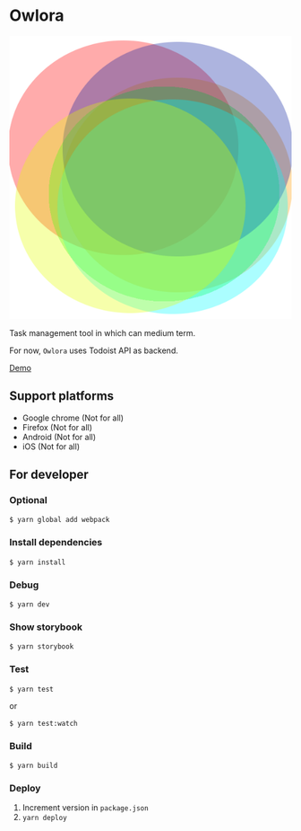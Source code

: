# Owlora

![](./owlora.png)

Task management tool in which can medium term.

For now, `Owlora` uses Todoist API as backend.

[Demo](https://tadashi-aikawa.github.io/owlora/)

## Support platforms

* Google chrome (Not for all)
* Firefox (Not for all)
* Android (Not for all)
* iOS (Not for all)

## For developer

### Optional

```
$ yarn global add webpack
```

### Install dependencies

```
$ yarn install
```

### Debug

```
$ yarn dev
```

### Show storybook

```
$ yarn storybook
```

### Test

```
$ yarn test
```

or

```
$ yarn test:watch
```

### Build

```
$ yarn build
```

### Deploy

1. Increment version in `package.json`
2. `yarn deploy`
 
